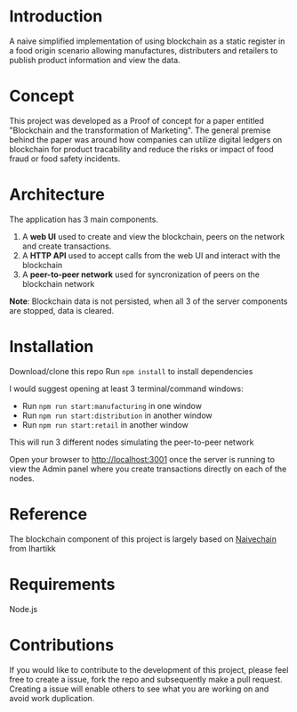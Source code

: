# Introduction
A naive simplified implementation of using blockchain as a static register in a food origin scenario allowing manufactures, distributers and retailers to publish product information and view the data.

# Concept
This project was developed as a Proof of concept for a paper entitled "Blockchain and the transformation of Marketing". The general premise behind the paper was around how companies can utilize digital ledgers on blockchain for product tracability and reduce the risks or impact of food fraud or food safety incidents.

# Architecture
The application has 3 main components.
1. A **web UI** used to create and view the blockchain, peers on the network and create transactions.
2. A **HTTP API** used to accept calls from the web UI and interact with the blockchain
3. A **peer-to-peer network** used for syncronization of peers on the blockchain network

**Note**: Blockchain data is not persisted, when all 3 of the server components are stopped, data is cleared.

# Installation
Download/clone this repo
Run ```npm install``` to install dependencies

I would suggest opening at least 3 terminal/command windows:
- Run ```npm run start:manufacturing``` in one window
- Run ```npm run start:distribution``` in another window
- Run ```npm run start:retail``` in another window

This will run 3 different nodes simulating the peer-to-peer network

Open your browser to [http://localhost:3001](http://localhost:3001) once the server is running to view the Admin panel where you create transactions directly on each of the nodes.

# Reference
The blockchain component of this project is largely based on [Naivechain](https://github.com/lhartikk/naivechain) from Ihartikk

# Requirements
Node.js

# Contributions
If you would like to contribute to the development of this project, please feel free to create a issue, fork the repo and subsequently make a pull request. Creating a issue will enable others to see what you are working on and avoid work duplication.